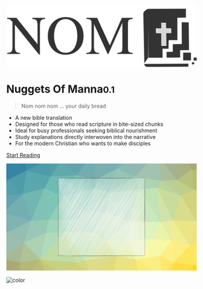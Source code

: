 <!-- _coverpage.md -->

![logo](_media/icon.svg)

# Nuggets Of Manna<small>0.1</small>

> Nom nom nom ... your daily bread

- A new bible translation
- Designed for those who read scripture in bite-sized chunks
- Ideal for busy professionals seeking biblical nourishment
- Study explanations directly interwoven into the narrative
- For the modern Christian who wants to make disciples

[Start Reading](#john)

<!-- background image -->

![](_media/bg.svg)

<!-- background color -->

![color](#f0f0f0)
